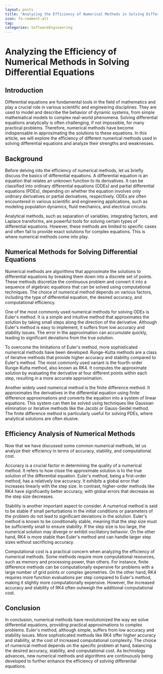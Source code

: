 ```yaml
---
layout: posts
title: "Analyzing the Efficiency of Numerical Methods in Solving Differential Equations"
icon: fa-comment-alt
tag:      
categories: SoftwareEngineering
---
```



# Analyzing the Efficiency of Numerical Methods in Solving Differential Equations

## Introduction

Differential equations are fundamental tools in the field of mathematics and play a crucial role in various scientific and engineering disciplines. They are used to model and describe the behavior of dynamic systems, from simple mathematical models to complex real-world phenomena. Solving differential equations analytically is often challenging, if not impossible, for many practical problems. Therefore, numerical methods have become indispensable in approximating the solutions to these equations. In this article, we will explore the efficiency of different numerical methods used in solving differential equations and analyze their strengths and weaknesses.

## Background

Before delving into the efficiency of numerical methods, let us briefly discuss the basics of differential equations. A differential equation is an equation that relates an unknown function to its derivatives. It can be classified into ordinary differential equations (ODEs) and partial differential equations (PDEs), depending on whether the equation involves only ordinary derivatives or partial derivatives, respectively. ODEs are often encountered in various scientific and engineering applications, such as modeling population dynamics, fluid mechanics, and electrical circuits.

Analytical methods, such as separation of variables, integrating factors, and Laplace transforms, are powerful tools for solving certain types of differential equations. However, these methods are limited to specific cases and often fail to provide exact solutions for complex equations. This is where numerical methods come into play.

## Numerical Methods for Solving Differential Equations

Numerical methods are algorithms that approximate the solutions to differential equations by breaking them down into a discrete set of points. These methods discretize the continuous problem and convert it into a sequence of algebraic equations that can be solved using computational techniques. The choice of numerical method depends on various factors, including the type of differential equation, the desired accuracy, and computational efficiency.

One of the most commonly used numerical methods for solving ODEs is Euler's method. It is a simple and intuitive method that approximates the solution by taking small steps along the direction of the derivative. Although Euler's method is easy to implement, it suffers from low accuracy and stability issues. The error in the approximation can accumulate quickly, leading to significant deviations from the true solution.

To overcome the limitations of Euler's method, more sophisticated numerical methods have been developed. Runge-Kutta methods are a class of iterative methods that provide higher accuracy and stability compared to Euler's method. The most commonly used variant is the fourth-order Runge-Kutta method, also known as RK4. It computes the approximate solution by evaluating the derivative at four different points within each step, resulting in a more accurate approximation.

Another widely used numerical method is the finite difference method. It approximates the derivatives in the differential equation using finite difference approximations and converts the equation into a system of linear equations. This system can then be solved using techniques like Gaussian elimination or iterative methods like the Jacobi or Gauss-Seidel method. The finite difference method is particularly useful for solving PDEs, where analytical solutions are often elusive.

## Efficiency Analysis of Numerical Methods

Now that we have discussed some common numerical methods, let us analyze their efficiency in terms of accuracy, stability, and computational cost.

Accuracy is a crucial factor in determining the quality of a numerical method. It refers to how close the approximate solution is to the true solution of the differential equation. Euler's method, being a first-order method, has a relatively low accuracy. It exhibits a global error that increases linearly with the step size. In contrast, higher-order methods like RK4 have significantly better accuracy, with global errors that decrease as the step size decreases.

Stability is another important aspect to consider. A numerical method is said to be stable if small perturbations in the initial conditions or parameters of the problem do not lead to significant deviations in the solution. Euler's method is known to be conditionally stable, meaning that the step size must be sufficiently small to ensure stability. If the step size is too large, the numerical solution may diverge or exhibit oscillatory behavior. On the other hand, RK4 is more stable than Euler's method and can handle larger step sizes without sacrificing accuracy.

Computational cost is a practical concern when analyzing the efficiency of numerical methods. Some methods require more computational resources, such as memory and processing power, than others. For instance, finite difference methods can be computationally expensive for problems with a large number of grid points or complex geometries. On the other hand, RK4 requires more function evaluations per step compared to Euler's method, making it slightly more computationally expensive. However, the increased accuracy and stability of RK4 often outweigh the additional computational cost.

## Conclusion

In conclusion, numerical methods have revolutionized the way we solve differential equations, providing practical approximations to complex problems. Euler's method, although simple, suffers from low accuracy and stability issues. More sophisticated methods like RK4 offer higher accuracy and stability, at the cost of increased computational complexity. The choice of numerical method depends on the specific problem at hand, balancing the desired accuracy, stability, and computational cost. As technology advances, new numerical methods and algorithms are continuously being developed to further enhance the efficiency of solving differential equations.